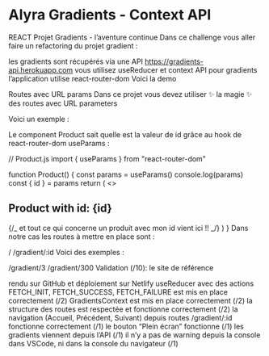 # Alyra Gradients - Context API

REACT
Projet Gradients - l’aventure continue
Dans ce challenge vous aller faire un refactoring du projet gradient :

les gradients sont récupérés via une API https://gradients-api.herokuapp.com
vous utilisez useReducer et context API pour gradients
l’application utilise react-router-dom
Voici la demo

Routes avec URL params
Dans ce projet vous devez utiliser ✨ la magie ✨ des routes avec URL parameters

Voici un exemple :

<Switch>
  <Route exact path="/">
    <Home />
  </Route>
  <Route exact path="/product/:id">
    <Product />
  </Route>
</Switch>
Le component Product sait quelle est la valeur de id grâce au hook de react-router-dom useParams :

// Product.js
import { useParams } from "react-router-dom"

function Product() {
const params = useParams()
console.log(params)
const { id } = params
return (
<>
<h2>Product with id: {id}</h2>
{/_ et tout ce qui concerne un produit avec mon id vient ici !! _/}
</>
)
}
Dans notre cas les routes à mettre en place sont :

/
/gradient/:id
Voici des exemples :

/gradient/3
/gradient/300
Validation (/10):
le site de référence

rendu sur GitHub et déploiement sur Netlify
useReducer avec des actions FETCH_INIT, FETCH_SUCCESS, FETCH_FAILURE est mis en place correctement (/2)
GradientsContext est mis en place correctement (/2)
la structure des routes est respectée et fonctionne correctement (/2)
la navigation (Accueil, Précédent, Suivant) depuis routes /gradient/:id fonctionne correctement (/1)
le bouton “Plein écran” fonctionne (/1)
les gradients viennent depuis l’API (/1)
il n’y a pas de warning depuis la console dans VSCode, ni dans la console du navigateur (/1)
